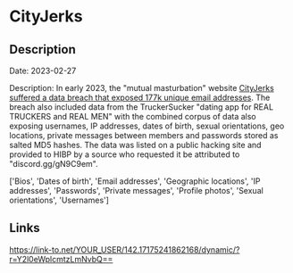 # CityJerks

## Description

Date: 2023-02-27

Description:
In early 2023, the &quot;mutual masturbation&quot; website <a href="https://techcrunch.com/2023/04/27/hackers-steal-emails-private-messages-from-hookup-websites/" target="_blank" rel="noopener">CityJerks suffered a data breach that exposed 177k unique email addresses</a>. The breach also included data from the TruckerSucker &quot;dating app for REAL TRUCKERS and REAL MEN&quot; with the combined corpus of data also exposing usernames, IP addresses, dates of birth, sexual orientations, geo locations, private messages between members and passwords stored as salted MD5 hashes. The data was listed on a public hacking site and provided to HIBP by a source who requested it be attributed to &quot;discord.gg/gN9C9em&quot;.


['Bios', 'Dates of birth', 'Email addresses', 'Geographic locations', 'IP addresses', 'Passwords', 'Private messages', 'Profile photos', 'Sexual orientations', 'Usernames']

## Links

https://link-to.net/YOUR_USER/142.17175241862168/dynamic/?r=Y2l0eWplcmtzLmNvbQ==